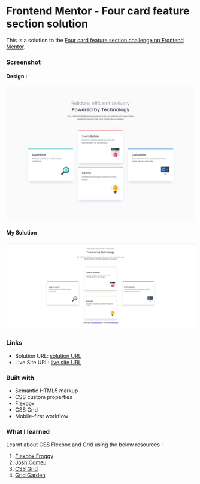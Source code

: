 # Frontend Mentor - Four card feature section solution

This is a solution to the [Four card feature section challenge on Frontend Mentor](https://www.frontendmentor.io/challenges/four-card-feature-section-weK1eFYK). 


### Screenshot

#### Design : 
![Original Design](desktop-design.jpg)

#### My Solution
![My Solution](<Screenshot (374).png>)



### Links

- Solution URL: [solution URL](https://github.com/aishwarya-pixel0/Frontend-Mentor-projects/tree/main/four%20card%20feature%20section)
- Live Site URL: [live site URL](https://aishwarya-pixel0.github.io/Frontend-Mentor-projects/four%20card%20feature%20section/)



### Built with

- Semantic HTML5 markup
- CSS custom properties
- Flexbox
- CSS Grid
- Mobile-first workflow



### What I learned
Learnt about CSS Flexbox and Grid using the below resources : 
1. [Flexbox Froggy](https://flexboxfroggy.com/)
2. [Josh Comeu](https://www.joshwcomeau.com/css/interactive-guide-to-flexbox/)
3. [CSS Grid](https://www.joshwcomeau.com/css/interactive-guide-to-grid/)
4. [Grid Garden](https://cssgridgarden.com/)
